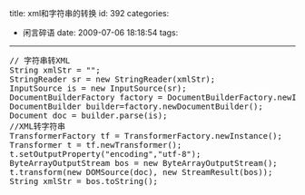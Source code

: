 title: xml和字符串的转换
id: 392
categories:
  - 闲言碎语
date: 2009-07-06 18:18:54
tags:
---

<pre>
// 字符串转XML
String xmlStr = &quot;&quot;;
StringReader sr = new StringReader(xmlStr);
InputSource is = new InputSource(sr);
DocumentBuilderFactory factory = DocumentBuilderFactory.newInstance();
DocumentBuilder builder=factory.newDocumentBuilder();
Document doc = builder.parse(is);
//XML转字符串
TransformerFactory tf = TransformerFactory.newInstance();
Transformer t = tf.newTransformer();
t.setOutputProperty(&quot;encoding&quot;,&quot;utf-8&quot;);
ByteArrayOutputStream bos = new ByteArrayOutputStream();
t.transform(new DOMSource(doc), new StreamResult(bos));
String xmlStr = bos.toString();
</pre>